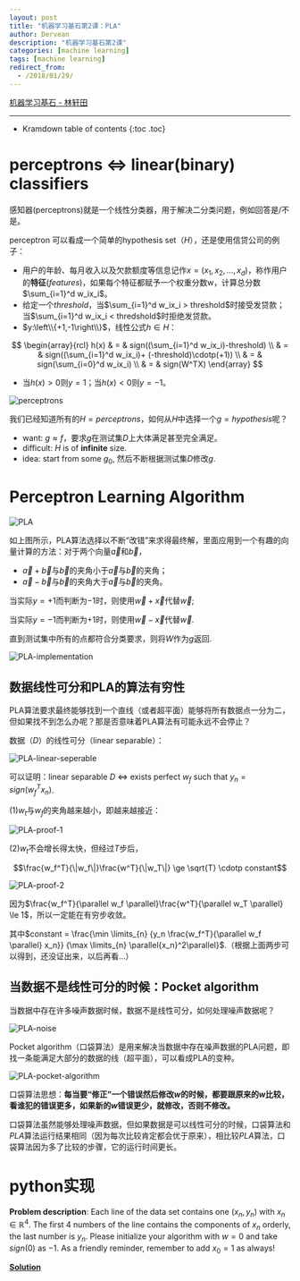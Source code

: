 ```yaml
---
layout: post
title: "机器学习基石第2课：PLA"
author: Dervean
description: "机器学习基石第2课"
categories: [machine learning]
tags: [machine learning]
redirect_from:
  - /2018/01/29/
---
```


[机器学习基石 - 林轩田](https://www.csie.ntu.edu.tw/~htlin/course/mlfound17fall/)

---

* Kramdown table of contents
{:toc .toc}

# perceptrons $\Leftrightarrow$ linear(binary) classifiers

感知器(perceptrons)就是一个线性分类器，用于解决二分类问题，例如回答是/不是。

perceptron 可以看成一个简单的hypothesis set（$H$），还是使用信贷公司的例子：
* 用户的年龄、每月收入以及欠款额度等信息记作$x = (x_1,x_2,...,x_d)$，称作用户的**特征**($features$)，如果每个特征都赋予一个权重分数w，计算总分数 $\sum_{i=1}^d w_ix_i$。
* 给定一个$threshold$，当$\sum_{i=1}^d w_ix_i > threshold$时接受发贷款；当$\sum_{i=1}^d w_ix_i < thredshold$时拒绝发贷款。
* $y:\left\\{+1,-1\right\\}$，线性公式$h \in H$：

$$
\begin{array}{rcl}
h(x)	&	=	&	sign((\sum_{i=1}^d w_ix_i)-threshold)      \\
		&	=	&	sign((\sum_{i=1}^d w_ix_i)+ (-threshold)\cdotp(+1))  \\
		&	=	&	sign(\sum_{i=0}^d w_ix_i)  \\
		&	=	&	sign(W^TX)
\end{array}
$$

* 当$h(x)>0$则$y=1$；当$h(x)<0$则$y=-1$。

![perceptrons](/images/ML/perceptrons.png "perceptrons")

我们已经知道所有的$H={perceptrons}$，如何从$H$中选择一个$g=hypothesis$呢？

* want: $g \approx f$，要求$g$在测试集$D$上大体满足甚至完全满足。 
* difficult: $H$ is of **infinite** size.
* idea: start from some $g_0$, 然后不断根据测试集$D$修改$g$. 

# Perceptron Learning Algorithm

![PLA](/images/ML/PLA.png "PLA")

如上图所示，PLA算法选择以不断“改错”来求得最终解，里面应用到一个有趣的向量计算的方法：对于两个向量$\vec{a}$和$\vec{b}$，

* $\vec{a}+\vec{b}$与$\vec{b}$的夹角小于$\vec{a}$与$\vec{b}$的夹角；
* $\vec{a}-\vec{b}$与$\vec{b}$的夹角大于$\vec{a}$与$\vec{b}$的夹角。

当实际$y=+1$而判断为$-1$时，则使用$\vec{w}+\vec{x}$代替$\vec{w}$;

当实际$y=-1$而判断为$+1$时，则使用$\vec{w}-\vec{x}$代替$\vec{w}$.

直到测试集中所有的点都符合分类要求，则将$W$作为$g$返回.

![PLA-implementation](/images/ML/PLA-implementation.png "PLA-implementation")

## 数据线性可分和PLA的算法有穷性

PLA算法要求最终能够找到一个直线（或者超平面）能够将所有数据点一分为二，但如果找不到怎么办呢？那是否意味着PLA算法有可能永远不会停止？

数据（$D$）的线性可分（linear separable）：

![PLA-linear-seperable](/images/ML/PLA-linear-seperable.png "PLA-linear-seperable")

可以证明：linear separable $D$ $\Leftrightarrow$ exists perfect $w_f$ such that $y_n=sign(w_f^Tx_n)$.

(1)$w_t$与$w_f$的夹角越来越小，即越来越接近：

![PLA-proof-1](/images/ML/PLA-proof-1.png "PLA-proof-1")

(2)$w_t$不会增长得太快，但经过$T$步后，

$$\frac{w_f^T}{\|w_f\|}\frac{w^T}{\|w_T\|} \ge \sqrt{T} \cdotp constant$$

![PLA-proof-2](/images/ML/PLA-proof-2.png "PLA-proof-2")

因为$\frac{w_f^T}{\parallel w_f \parallel}\frac{w^T}{\parallel w_T \parallel} \le 1$，所以一定能在有穷步收敛。

其中$constant = \frac{\min \limits_{n} {y_n \frac{w_f^T}{\parallel w_f \parallel} x_n}} {\max \limits_{n} \parallel{x_n}^2\parallel}$.（根据上面两步可以得到，还没证出来，以后再看...）

## 当数据不是线性可分的时候：Pocket algorithm

当数据中存在许多噪声数据时候，数据不是线性可分，如何处理噪声数据呢？

![PLA-noise](/images/ML/PLA-noise.png "PLA-noise")

Pocket algorithm（口袋算法）是用来解决当数据中存在噪声数据的PLA问题，即找一条能满足大部分的数据的线（超平面），可以看成PLA的变种。

![PLA-pocket-algorithm](/images/ML/PLA-pocket-algorithm.png "PLA-pocket-algorithm")

口袋算法思想：**每当要“修正”一个错误然后修改$w$的时候，都要跟原来的$w$比较，看谁犯的错误更多，如果新的$w$错误更少，就修改，否则不修改。**

口袋算法虽然能够处理噪声数据，但如果数据是可以线性可分的时候，口袋算法和$PLA$算法运行结果相同（因为每次比较肯定都会优于原来），相比较$PLA$算法，口袋算法因为多了比较的步骤，它的运行时间更长。

# python实现

**Problem description**: 
Each line of the data set contains one $(x_n, y_n)$ with $x_n \in \mathbb{R}^4$. The first 4 numbers of the line contains the components of $x_n$ orderly, the last number is $y_n$. Please initialize your algorithm with $w = 0$ and take $sign(0)$ as $−1$. As a friendly reminder, remember to add $x_0 = 1$ as always!

[**Solution**](https://github.com/Dervean/machine_learning_foundations/tree/master/Perceptrons_Learning_Algorithm)



































